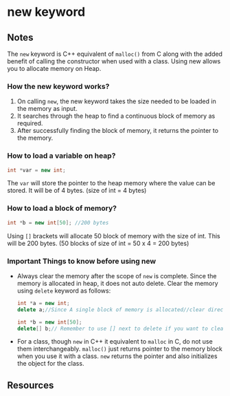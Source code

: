 # new keyword

## Notes

The `new` keyword is C++ equivalent of `malloc()` from C along with the added benefit of calling the constructor when used with a class. Using new allows you to allocate memory on Heap.

### How the new keyword works?

1. On calling `new`, the new keyword takes the size needed to be loaded in the memory as input.
2. It searches through the heap to find a continuous block of memory as required.
3. After successfully finding the block of memory, it returns the pointer to the memory.

### How to load a variable on heap?

```cpp
int *var = new int;
```

The `var` will store the pointer to the heap memory where the value can be stored. It will be of 4 bytes. (size of int = 4 bytes)

### How to load a block of memory?

```cpp
int *b = new int[50]; //200 bytes
```

Using `[]` brackets will allocate 50 block of memory with the size of int. This will be 200 bytes. (50 blocks of size of int = 50 x 4 = 200 bytes)

### Important Things to know before using new

- Always clear the memory after the scope of `new` is complete. Since the memory is allocated in heap, it does not auto delete. Clear the memory using `delete` keyword as follows:
    
    ```cpp
    int *a = new int;
    delete a;//Since A single block of memory is allocated//clear directly using delete keyword
    
    int *b = new int[50];
    delete[] b;// Remember to use [] next to delete if you want to clear all the memory blocks.// If you don't use [], it will only clear the first block of memory
    ```
    
- For a class, though `new` in C++ it equivalent to `malloc` in C, do not use them interchangeably. `malloc()` just returns pointer to the memory block when you use it with a class. `new` returns the pointer and also initializes the object for the class.

## Resources
